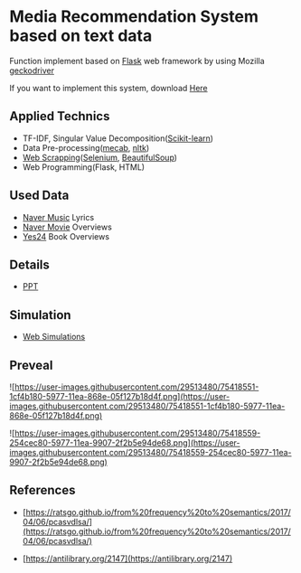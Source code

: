 # Media Recommendation System based on text data

Function implement based on [Flask](https://github.com/pallets/flask) web framework by using Mozilla [geckodriver](https://github.com/mozilla/geckodriver/releases)

If you want to implement this system, download [Here](https://drive.google.com/open?id=1Xhg1uwQzYD6groI9I3tEXg22LArX82wE)

## Applied Technics
- TF-IDF, Singular Value Decomposition([Scikit-learn](https://github.com/scikit-learn/scikit-learn))
- Data Pre-processing([mecab](https://konlpy.org/ko/latest/api/konlpy.tag/#mecab-class), [nltk](https://github.com/nltk/nltk))
- [Web Scrapping](https://github.com/vctr7/Web_Crawling)([Selenium](https://github.com/SeleniumHQ/Selenium), [BeautifulSoup](https://www.crummy.com/software/BeautifulSoup/))
- Web Programming(Flask, HTML)

## Used Data

- [Naver Music](https://vibe.naver.com/today) Lyrics
- [Naver Movie](https://movie.naver.com/) Overviews
- [Yes24](http://www.yes24.com/Main/default.aspx) Book Overviews

## Details

- [PPT](https://github.com/vctr7/Recommedation_Sys/blob/master/ppt/recommendation%20system.pdf)

## Simulation

- [Web Simulations](https://drive.google.com/drive/folders/1Vp3hlF5r-v-ARNDiaxW_emEwBOLYZZd9)

## Preveal

![https://user-images.githubusercontent.com/29513480/75418551-1cf4b180-5977-11ea-868e-05f127b18d4f.png](https://user-images.githubusercontent.com/29513480/75418551-1cf4b180-5977-11ea-868e-05f127b18d4f.png)

![https://user-images.githubusercontent.com/29513480/75418559-254cec80-5977-11ea-9907-2f2b5e94de68.png](https://user-images.githubusercontent.com/29513480/75418559-254cec80-5977-11ea-9907-2f2b5e94de68.png)


## References

- [https://ratsgo.github.io/from%20frequency%20to%20semantics/2017/04/06/pcasvdlsa/](https://ratsgo.github.io/from%20frequency%20to%20semantics/2017/04/06/pcasvdlsa/)

- [https://antilibrary.org/2147](https://antilibrary.org/2147)
